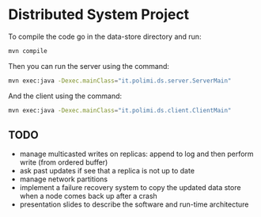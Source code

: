 # Distributed System Project

To compile the code go in the data-store directory and run:
```bash
mvn compile
```

Then you can run the server using the command:
```bash
mvn exec:java -Dexec.mainClass="it.polimi.ds.server.ServerMain"
```

And the client using the command:
```bash
mvn exec:java -Dexec.mainClass="it.polimi.ds.client.ClientMain"
```

## TODO
- manage multicasted writes on replicas: append to log and then perform write (from ordered buffer)
- ask past updates if see that a replica is not up to date
- manage network partitions
- implement a failure recovery system to copy the updated data store when a node comes back up after a crash
- presentation slides to describe the software and run-time architecture
